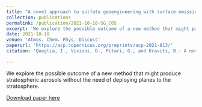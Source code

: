 ```yaml
---
title: "A novel approach to sulfate geoengineering with surface emissions of carbonyl sulfide"
collection: publications
permalink: /publication/2021-10-10-SG_COS
excerpt: 'We explore the possible outcome of a new method that might produce stratospheric aerosols without the need of deploying planes to the stratosphere.'
date: 2021-10-10
venue: 'Atmos. Chem. Phys. Discuss'
paperurl: 'https://acp.copernicus.org/preprints/acp-2021-813/'
citation: 'Quaglia, I., Visioni, D., Pitari, G., and Kravitz, B.: A novel approach to sulfate geoengineering with surface emissions of carbonyl sulfide, Atmos. Chem. Phys. Discuss. [preprint], https://doi.org/10.5194/acp-2021-813, in review, 2021'

---
```

We explore the possible outcome of a new method that might produce stratospheric aerosols without the need of deploying planes to the stratosphere.

[Download paper here](https://acp.copernicus.org/preprints/acp-2021-813/)